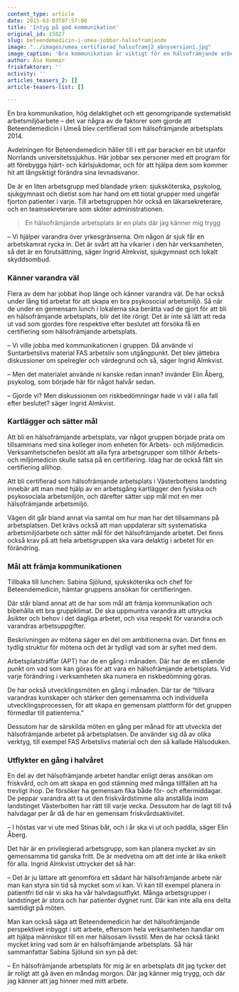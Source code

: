 ```yaml
---
content_type: article
date: 2015-03-03T07:57:00
title: 'Intyg på god kommunikation'
original_id: 15827
slug: beteendemedicin-i-umea-jobbar-halsoframjande
image: "../images/umea_certifierad_halsoframj2_abnyversion1.jpg"
image_caption: 'Bra kommunikation är viktigt för en hälsofrämjande arbetsplats, tycker man på Beteendemedicin. Från vänster Stina Sjöberg, teamsekreterare, Ingrid Almkvist, sjukgymnast och skyddsombud, Sabina Sjölund, sjuksköterska och avdelningschef, Elin Åberg, psykolog och Göran Ericsson, dietist. '
author: Åsa Hammar
friskfaktorer: ''
activity: ''
articles_teasers_2: []
article-teasers-list: []

---
```


En bra kommunikation, hög delaktighet och ett genomgripande systematiskt arbetsmiljöarbete – det var några av de faktorer som gjorde att Beteendemedicin i Umeå blev certifierad som hälsofrämjande arbetsplats 2014.

Avdelningen för Beteendemedicin håller till i ett par baracker en bit utanför Norrlands universitetssjukhus. Här jobbar sex personer med ett program för att förebygga hjärt- och kärlsjukdomar, och för att hjälpa dem som kommer hit att långsiktigt förändra sina levnadsvanor.

De är en liten arbetsgrupp med blandade yrken: sjuksköterska, psykolog, sjukgymnast och dietist som har hand om ett tiotal grupper med ungefär fjorton patienter i varje. Till arbetsgruppen hör också en läkarsekreterare, och en teamsekreterare som sköter administrationen.

> En hälsofrämjande arbetsplats är en plats där jag känner mig trygg

– Vi hjälper varandra över yrkesgränserna. Om någon är sjuk får en arbetskamrat rycka in. Det är svårt att ha vikarier i den här verksamheten, så det är en förutsättning, säger Ingrid Almkvist, sjukgymnast och lokalt skyddsombud.

### Känner varandra väl

Flera av dem har jobbat ihop länge och känner varandra väl. De har också under lång tid arbetat för att skapa en bra psykosocial arbetsmiljö. Så när de under en gemensam lunch i lokalerna ska berätta vad de gjort för att bli en hälsofrämjande arbetsplats, blir det lite rörigt. Det är inte så lätt att reda ut vad som gjordes före respektive efter beslutet att försöka få en certifiering som hälsofrämjande arbetsplats.

– Vi ville jobba med kommunikationen i gruppen. Då använde vi Suntarbetslivs material FAS arbetsliv som utgångpunkt. Det blev jättebra diskussioner om spelregler och värdegrund och så, säger Ingrid Almkvist.

– Men det materialet använde ni kanske redan innan? invänder Elin Åberg, psykolog, som började här för något halvår sedan.

– Gjorde vi? Men diskussionen om riskbedömningar hade vi väl i alla fall efter beslutet? säger Ingrid Almkvist.

### Kartlägger och sätter mål

Att bli en hälsofrämjande arbetsplats, var något gruppen började prata om tillsammans med sina kolleger inom enheten för Arbets- och miljömedicin. Verksamhetschefen beslöt att alla fyra arbetsgrupper som tillhör Arbets- och miljömedicin skulle satsa på en certifiering. Idag har de också fått sin certifiering allihop.

Att bli certifierad som hälsofrämjande arbetsplats i Västerbottens landsting innebär att man med hjälp av en arbetsgång kartlägger den fysiska och psykosociala arbetsmiljön, och därefter sätter upp mål mot en mer hälsofrämjande arbetsmiljö.

Vägen dit går bland annat via samtal om hur man har det tillsammans på arbetsplatsen. Det krävs också att man uppdaterar sitt systematiska arbetsmiljöarbete och sätter mål för det hälsofrämjande arbetet. Det finns också krav på att hela arbetsgruppen ska vara delaktig i arbetet för en förändring.

### Mål att främja kommunikationen

Tillbaka till lunchen: Sabina Sjölund, sjuksköterska och chef för Beteendemedicin, hämtar gruppens ansökan för certifieringen.

Där står bland annat att de har som mål att främja kommunikation och bibehålla ett bra gruppklimat. De ska uppmuntra varandra att uttrycka åsikter och behov i det dagliga arbetet, och visa respekt för varandra och varandras arbetsuppgifter.

Beskrivningen av mötena säger en del om ambitionerna ovan. Det finns en tydlig struktur för mötena och det är tydligt vad som är syftet med dem.

Arbetsplatsträffar (APT) har de en gång i månaden. Där har de en stående punkt om vad som kan göras för att vara en hälsofrämjande arbetsplats. Vid varje förändring i verksamheten ska numera en riskbedömning göras.

De har också utvecklingsmöten en gång i månaden. Där tar de “tillvara varandras kunskaper och stärker den gemensamma och individuella utvecklingsprocessen, för att skapa en gemensam plattform för det gruppen förmedlar till patienterna.”

Dessutom har de särskilda möten en gång per månad för att utveckla det hälsofrämjande arbetet på arbetsplatsen. De använder sig då av olika verktyg, till exempel FAS Arbetslivs material och den så kallade Hälsoduken.

### Utflykter en gång i halvåret

En del av det hälsofrämjande arbetet handlar enligt deras ansökan om friskvård, och om att skapa en god stämning med många tillfällen att ha trevligt ihop. De försöker ha gemensam fika både för- och eftermiddagar. De peppar varandra att ta ut den friskvårdstimme alla anställda inom landstinget Västerbotten har rätt till varje vecka. Dessutom har de lagt till två halvdagar per år då de har en gemensam friskvårdsaktivitet.

– I höstas var vi ute med Stinas båt, och i år ska vi ut och paddla, säger Elin Åberg.

Det här är en privilegierad arbetsgrupp, som kan planera mycket av sin gemensamma tid ganska fritt. De är medvetna om att det inte är lika enkelt för alla. Ingrid Almkvist uttrycker det så här:

– Det är ju lättare att genomföra ett sådant här hälsofrämjande arbete när man kan styra sin tid så mycket som vi kan. Vi kan till exempel planera in patientfri tid när vi ska ha vår halvdagsutflykt. Många arbetsgrupper i landstinget är stora och har patienter dygnet runt. Där kan inte alla ens delta samtidigt på möten.

Man kan också säga att Beteendemedicin har det hälsofrämjande perspektivet inbyggt i sitt arbete, eftersom hela verksamheten handlar om att hjälpa människor till en mer hälsosam livsstil. Men de har också tänkt mycket kring vad som är en hälsofrämjande arbetsplats. Så här sammanfattar Sabina Sjölund sin syn på det:

– En hälsofrämjande arbetsplats för mig är en arbetsplats dit jag tycker det är roligt att gå även en måndag morgon. Där jag känner mig trygg, och där jag känner att jag hinner med mitt arbete.

